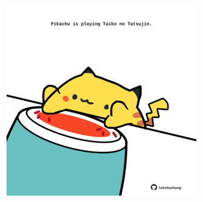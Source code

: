 <!-- built at 16/11/2024, 13:04:29 UTC -->
<p align="center">
  <img width="500" height="500" src="./ReadmeImage.svg">
</p>
